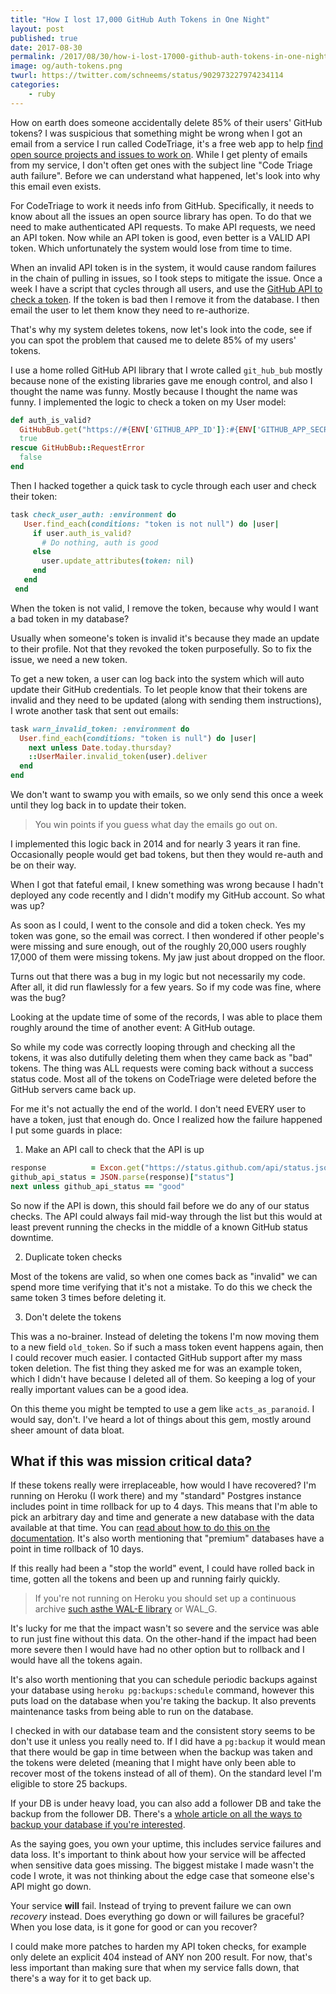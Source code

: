 ```yaml
---
title: "How I lost 17,000 GitHub Auth Tokens in One Night"
layout: post
published: true
date: 2017-08-30
permalink: /2017/08/30/how-i-lost-17000-github-auth-tokens-in-one-night/
image: og/auth-tokens.png
twurl: https://twitter.com/schneems/status/902973227974234114
categories:
    - ruby
---
```


How on earth does someone accidentally delete 85% of their users' GitHub tokens? I was suspicious that something might be wrong when I got an email from a service I run called CodeTriage, it's a free web app to help [find open source projects and issues to work on](https://www.codetriage.com). While I get plenty of emails from my service, I don't often get ones with the subject line "Code Triage auth failure". Before we can understand what happened, let's look into why this email even exists.

For CodeTriage to work it needs info from GitHub. Specifically, it needs to know about all the issues an open source library has open. To do that we need to make authenticated API requests. To make API requests, we need an API token. Now while an API token is good, even better is a VALID API token. Which unfortunately the system would lose from time to time.

When an invalid API token is in the system, it would cause random failures in the chain of pulling in issues, so I took steps to mitigate the issue. Once a week I have a script that cycles through all users, and use the [GitHub API to check a token](https://developer.github.com/v3/oauth_authorizations/#check-an-authorization). If the token is bad then I remove it from the database. I then email the user to let them know they need to re-authorize.

That's why my system deletes tokens, now let's look into the code, see if you can spot the problem that caused me to delete 85% of my users' tokens.

I use a home rolled GitHub API library that I wrote called `git_hub_bub` mostly because none of the existing libraries gave me enough control, and also I thought the name was funny. Mostly because I thought the name was funny. I implemented the logic to check a token on my User model:

```ruby
def auth_is_valid?
  GitHubBub.get("https://#{ENV['GITHUB_APP_ID']}:#{ENV['GITHUB_APP_SECRET']}@api.github.com/applications/#{ENV['GITHUB_APP_ID']}/tokens/#{self.token}", {}, token: nil)
  true
rescue GitHubBub::RequestError
  false
end
```

Then I hacked together a quick task to cycle through each user and check their token:

```ruby
task check_user_auth: :environment do
   User.find_each(conditions: "token is not null") do |user|
     if user.auth_is_valid?
       # Do nothing, auth is good
     else
       user.update_attributes(token: nil)
     end
   end
 end
```

When the token is not valid, I remove the token, because why would I want a bad token in my database?

Usually when someone's token is invalid it's because they made an update to their profile. Not that they revoked the token purposefully. So to fix the issue, we need a new token.

To get a new token, a user can log back into the system which will auto update their GitHub credentials. To let people know that their tokens are invalid and they need to be updated (along with sending them instructions), I wrote another task that sent out emails:

```ruby
task warn_invalid_token: :environment do
  User.find_each(conditions: "token is null") do |user|
    next unless Date.today.thursday?
    ::UserMailer.invalid_token(user).deliver
  end
end
```

We don't want to swamp you with emails, so we only send this once a week until they log back in to update their token.

> You win points if you guess what day the emails go out on.

I implemented this logic back in 2014 and for nearly 3 years it ran fine. Occasionally people would get bad tokens, but then they would re-auth and be on their way.

When I got that fateful email, I knew something was wrong because I hadn't deployed any code recently and I didn't modify my GitHub account. So what was up?

As soon as I could, I went to the console and did a token check. Yes my token was gone, so the email was correct. I then wondered if other people's were missing and sure enough, out of the roughly 20,000 users roughly 17,000 of them were missing tokens. My jaw just about dropped on the floor.

Turns out that there was a bug in my logic but not necessarily my code. After all, it did run flawlessly for a few years. So if my code was fine, where was the bug?

Looking at the update time of some of the records, I was able to place them roughly around the time of another event: A GitHub outage.

So while my code was correctly looping through and checking all the tokens, it was also dutifully deleting them when they came back as "bad" tokens. The thing was ALL requests were coming back without a success status code. Most all of the tokens on CodeTriage were deleted before the GitHub servers came back up.

For me it's not actually the end of the world. I don't need EVERY user to have a token, just that enough do. Once I realized how the failure happened I put some guards in place:

1) Make an API call to check that the API is up

```ruby
response          = Excon.get("https://status.github.com/api/status.json").body
github_api_status = JSON.parse(response)["status"]
next unless github_api_status == "good"
```

So now if the API is down, this should fail before we do any of our status checks. The API could always fail mid-way through the list but this would at least prevent running the checks in the middle of a known GitHub status downtime.

2) Duplicate token checks

Most of the tokens are valid, so when one comes back as "invalid" we can spend more time verifying that it's not a mistake. To do this we check the same token 3 times before deleting it.

3) Don't delete the tokens

This was a no-brainer. Instead of deleting the tokens I'm now moving them to a new field `old_token`. So if such a mass token event happens again, then I could recover much easier. I contacted GitHub support after my mass token deletion. The fist thing they asked me for was an example token, which I didn't have because I deleted all of them. So keeping a log of your really important values can be a good idea.

On this theme you might be tempted to use a gem like `acts_as_paranoid`. I would say, don't. I've heard a lot of things about this gem, mostly around sheer amount of data bloat.

## What if this was mission critical data?

If these tokens really were irreplaceable, how would I have recovered? I'm running on Heroku (I work there) and my "standard" Postgres instance includes point in time rollback for up to 4 days. This means that I'm able to pick an arbitrary day and time and generate a new database with the data available at that time. You can [read about how to do this on the documentation](https://devcenter.heroku.com/articles/heroku-postgres-rollback). It's also worth mentioning that "premium" databases have a point in time rollback of 10 days.

If this really had been a "stop the world" event, I could have rolled back in time, gotten all the tokens and been up and running fairly quickly.

> If you're not running on Heroku you should set up a continuous archive [such asthe WAL-E library](https://github.com/wal-e/wal-e) or WAL_G.


It's lucky for me that the impact wasn't so severe and the service was able to run just fine without this data. On the other-hand if the impact had been more severe then I would have had no other option but to rollback and I would have all the tokens again.

It's also worth mentioning that you can schedule periodic backups against your database using `heroku pg:backups:schedule` command, however this puts load on the database when you're taking the backup. It also prevents maintenance tasks from being able to run on the database.

I checked in with our database team and the consistent story seems to be don't use it unless you really need to. If I did have a `pg:backup` it would mean that there would be gap in time between when the backup was taken and the tokens were deleted (meaning that I might have only been able to recover most of the tokens instead of all of them). On the standard level I'm eligible to store 25 backups.

If your DB is under heavy load, you can also add a follower DB and take the backup from the follower DB. There's a [whole article on all the ways to backup your database if you're interested](https://devcenter.heroku.com/articles/heroku-postgres-data-safety-and-continuous-protection).

As the saying goes, you own your uptime, this includes service failures and data loss. It's important to think about how your service will be affected when sensitive data goes missing. The biggest mistake I made wasn't the code I wrote, it was not thinking about the edge case that someone else's API might go down.

Your service <strong>will</strong> fail. Instead of trying to prevent failure we can own <i>recovery</i> instead. Does everything go down or will failures be graceful? When you lose data, is it gone for good or can you recover?

I could make more patches to harden my API token checks, for example only delete an explicit 404 instead of ANY non 200 result. For now, that's less important than making sure that when my service falls down, that there's a way for it to get back up.
